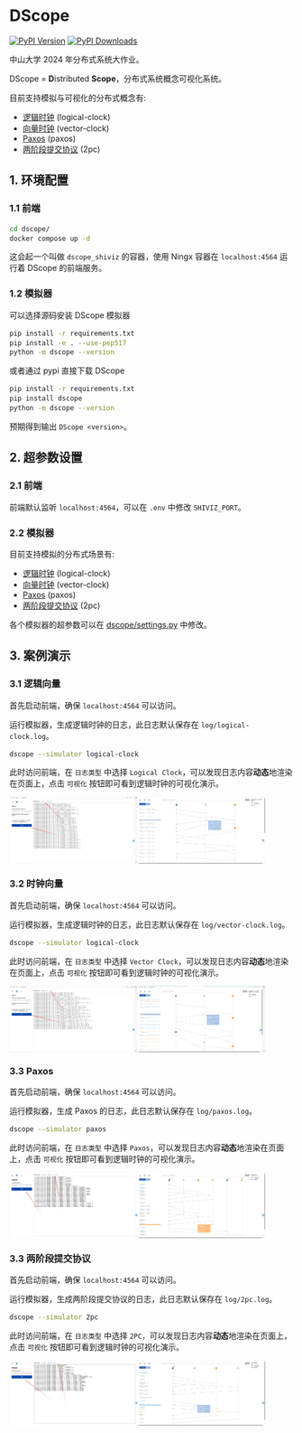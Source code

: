 # DScope

[![PyPI Version](https://img.shields.io/pypi/v/dscope)](https://pypi.org/project/dscope/)
[![PyPI Downloads](https://img.shields.io/pypi/dm/dscope)](https://pypi.org/project/dscope/)

中山大学 2024 年分布式系统大作业。

DScope = **D**istributed **Scope**，分布式系统概念可视化系统。

目前支持模拟与可视化的分布式概念有:

- [逻辑时钟](dscope/simulator/logical_clock.py) (logical-clock)
- [向量时钟](dscope/simulator/vector_clock.py) (vector-clock)
- [Paxos](dscope/simulator/paxos.py) (paxos)
- [两阶段提交协议](dscope/simulator/two_pc.py) (2pc)

## 1. 环境配置

### 1.1 前端

```bash
cd dscope/
docker compose up -d
```

这会起一个叫做 `dscope_shiviz` 的容器，使用 Ningx 容器在 `localhost:4564` 运行着 DScope 的前端服务。

### 1.2 模拟器

可以选择源码安装 DScope 模拟器

```bash
pip install -r requirements.txt
pip install -e . --use-pep517
python -m dscope --version
```

或者通过 pypi 直接下载 DScope

```bash
pip install -r requirements.txt
pip install dscope
python -m dscope --version
```

预期得到输出 `DScope <version>`。

## 2. 超参数设置

### 2.1 前端

前端默认监听 `localhost:4564`，可以在 `.env` 中修改 `SHIVIZ_PORT`。

### 2.2 模拟器

目前支持模拟的分布式场景有:

- [逻辑时钟](dscope/simulator/logical_clock.py) (logical-clock)
- [向量时钟](dscope/simulator/vector_clock.py) (vector-clock)
- [Paxos](dscope/simulator/paxos.py) (paxos)
- [两阶段提交协议](dscope/simulator/two_pc.py) (2pc)

各个模拟器的超参数可以在 [dscope/settings.py](dscope/settings.py) 中修改。

## 3. 案例演示

### 3.1 逻辑向量

首先启动前端，确保 `localhost:4564` 可以访问。

运行模拟器，生成逻辑时钟的日志，此日志默认保存在 `log/logical-clock.log`。

```bash
dscope --simulator logical-clock
```

此时访问前端，在 `日志类型` 中选择 `Logical Clock`，可以发现日志内容**动态**地渲染在页面上，点击 `可视化` 按钮即可看到逻辑时钟的可视化演示。

<div style="display: flex;">
  <img src="assets/logical_clock_1.jpg" alt="logical_clock_1.jpg" width="45%" />
  <img src="assets/logical_clock_2.jpg" alt="logical_clock_2.jpg" width="45%" />
</div>

### 3.2 时钟向量

首先启动前端，确保 `localhost:4564` 可以访问。

运行模拟器，生成逻辑时钟的日志，此日志默认保存在 `log/vector-clock.log`。

```bash
dscope --simulator logical-clock
```

此时访问前端，在 `日志类型` 中选择 `Vector Clock`，可以发现日志内容**动态**地渲染在页面上，点击 `可视化` 按钮即可看到逻辑时钟的可视化演示。

<div style="display: flex;">
  <img src="assets/vector_clock_1.jpg" alt="vector_clock_1.jpg" width="45%" />
  <img src="assets/vector_clock_2.jpg" alt="vector_clock_2.jpg" width="45%" />
</div>

### 3.3 Paxos

首先启动前端，确保 `localhost:4564` 可以访问。

运行模拟器，生成 Paxos 的日志，此日志默认保存在 `log/paxos.log`。

```bash
dscope --simulator paxos
```

此时访问前端，在 `日志类型` 中选择 `Paxos`，可以发现日志内容**动态**地渲染在页面上，点击 `可视化` 按钮即可看到逻辑时钟的可视化演示。

<div style="display: flex;">
  <img src="assets/paxos_1.jpg" alt="paxos_1.jpg" width="45%" />
  <img src="assets/paxos_2.jpg" alt="paxos_2.jpg" width="45%" />
</div>

### 3.3 两阶段提交协议

首先启动前端，确保 `localhost:4564` 可以访问。

运行模拟器，生成两阶段提交协议的日志，此日志默认保存在 `log/2pc.log`。

```bash
dscope --simulator 2pc
```

此时访问前端，在 `日志类型` 中选择 `2PC`，可以发现日志内容**动态**地渲染在页面上，点击 `可视化` 按钮即可看到逻辑时钟的可视化演示。

<div style="display: flex;">
  <img src="assets/2pc_1.jpg" alt="2pc_1.jpg" width="45%" />
  <img src="assets/2pc_2.jpg" alt="2pc_2.jpg" width="45%" />
</div>
